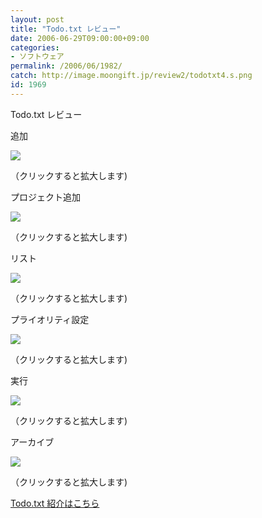 ```yaml
---
layout: post
title: "Todo.txt レビュー"
date: 2006-06-29T09:00:00+09:00
categories:
- ソフトウェア
permalink: /2006/06/1982/
catch: http://image.moongift.jp/review2/todotxt4.s.png
id: 1969
---
```

Todo.txt レビュー  
<!--more-->

追加

  

[![](http://image.moongift.jp/review2/todotxt1.s.png)](http://image.moongift.jp/review2/todotxt1.png)  
  
（クリックすると拡大します)

  

プロジェクト追加

  

[![](http://image.moongift.jp/review2/todotxt2.s.png)](http://image.moongift.jp/review2/todotxt2.png)  
  
（クリックすると拡大します)

  

リスト

  

[![](http://image.moongift.jp/review2/todotxt3.s.png)](http://image.moongift.jp/review2/todotxt3.png)  
  
（クリックすると拡大します)

  

プライオリティ設定

  

[![](http://image.moongift.jp/review2/todotxt4.s.png)](http://image.moongift.jp/review2/todotxt4.png)  
  
（クリックすると拡大します)

  

実行

  

[![](http://image.moongift.jp/review2/todotxt5.s.png)](http://image.moongift.jp/review2/todotxt5.png)  
  
（クリックすると拡大します)

  

アーカイブ

  

[![](http://image.moongift.jp/review2/todotxt6.s.png)](http://image.moongift.jp/review2/todotxt6.png)  
  
（クリックすると拡大します)

  

[Todo.txt 紹介はこちら](http://oss.moongift.jp/intro/i-1975.html)

